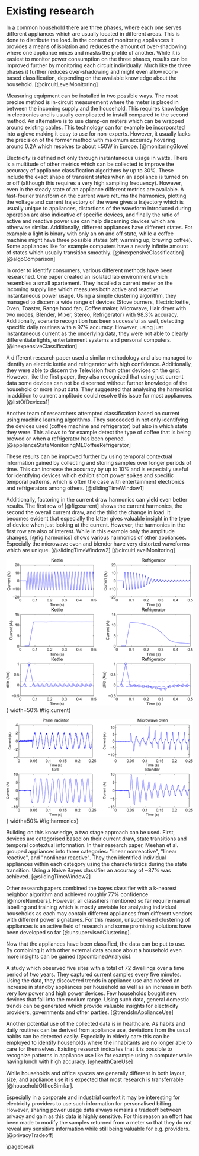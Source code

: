 # Existing research

In a common household there are three phases, where each one serves different appliances which are usually located in different areas. This is done to distribute the load. In the context of monitoring appliances it provides a means of isolation and reduces the amount of over-shadowing where one appliance mixes and masks the profile of another. While it is easiest to monitor power consumption on the three phases, results can be improved further by monitoring each circuit individually. Much like the three phases it further reduces over-shadowing and might even allow room-based classification, depending on the available knowledge about the household. [@circuitLevelMonitoring]

Measuring equipment can be installed in two possible ways. The most precise method is in-circuit measurement where the meter is placed in between the incoming supply and the household. This requires knowledge in electronics and is usually complicated to install compared to the second method. An alternative is to use clamp-on meters which can be wrapped around existing cables. This technology can for example be incorporated into a glove making it easy to use for non-experts. However, it usually lacks the precision of the former method with maximum accuracy hovering around 0.2A which resolves to about ±50W in Europe. [@monitoringGlove]

Electricity is defined not only through instantaneous usage in watts. There is a multitude of other metrics which can be collected to improve the accuracy of appliance classification algorithms by up to 30%. These include the exact shape of transient states when an appliance is turned on or off (although this requires a very high sampling frequency). However, even in the steady state of an appliance different metrics are available. A fast-fourier transform on the current wave returns the harmonics, plotting the voltage and current trajectory of the wave gives a trajectory which is usually unique to appliances, distortions of the waveform introduced during operation are also indicative of specific devices, and finally the ratio of active and reactive power use can help discerning devices which are otherwise similar. Additionally, different appliances have different states. For example a light is binary with only an on and off state, while a coffee machine might have three possible states (off, warming up, brewing coffee). Some appliances like for example computers have a nearly infinite amount of states which usually transition smoothly. [@inexpensiveClassification] [@algoComparison]

In order to identify consumers, various different methods have been researched. One paper created an isolated lab environment which resembles a small apartement. They installed a current meter on the incoming supply line which measures both active and reactive instantaneous power usage. Using a simple clustering algorithm, they managed to discern a wide range of devices (Stove burners, Electric kettle, Oven, Toaster, Range hood fan, Coffee maker, Microwave, Hair dryer with two modes, Blender, Mixer, Stereo, Refrigerator) with 98.3% accuracy. Additionally, scenario recognition has been successful as well, detecting specific daily routines with a 97% accuracy. However, using just instantaneous current as the underlying data, they were not able to clearly differentiate lights, entertainment systems and personal computers. [@inexpensiveClassification]

A different research paper used a similar methodology and also managed to identify an electric kettle and refrigerator with high confidence. Additionally, they were able to discern the Television from other devices on the grid. However, like the first paper, they also recognized that using just current data some devices can not be discerned without further knowledge of the household or more input data. They suggested that analysing the harmonics in addition to current amplitude could resolve this issue for most appliances. [@listOfDevices1]

Another team of researchers attempted classification based on current using machine learning algorithms. They succeeded in not only identifying the devices used (coffee machine and refrigerator) but also in which state they were. This allows to for example detect the type of coffee that is being brewed or when a refrigerator has been opened. [@applianceStateMonitoringMLCoffeeRefrigerator]

These results can be improved further by using temporal contextual information gained by collecting and storing samples over longer periods of time. This can increase the accuracy by up to 10% and is especially useful for identifying devices which exhibit short power spikes and specific temporal patterns, which is often the case with entertainment electronics and refrigerators among others. [@slidingTimeWindow1]

Additionally, factoring in the current draw harmonics can yield even better results. The first row of [@fig:current] shows the current harmonics, the second the overall current draw, and the third the change in load. It becomes evident that especially the latter gives valuable insight in the type of device when just looking at the current. However, the harmonics in the first row are also of interest. While in this example only the amplitude changes, [@fig:harmonics] shows various harmonics of other appliances. Especially the microwave oven and blender have very distorted waveforms which are unique. [@slidingTimeWindow2] [@circuitLevelMonitoring]

![Kettle & Refrigerator harmonics [@slidingTimeWindow2]](src/images/energies-07-07041f6-1024.png){ width=50% #fig:current}

![Various power harmonics [@slidingTimeWindow2]](src/images/energies-07-07041f2-1024.png){ width=50% #fig:harmonics}

Building on this knowledge, a two stage approach can be used. First, devices are categorised based on their current draw, state transitions and temporal contextual information. In their research paper, Meehan et al. grouped appliances into three categories: "linear nonreactive", "linear reactive", and "nonlinear reactive". They then identified individual appliances within each category using the characteristics during the state transition. Using a Naive Bayes classifier an accuracy of ~87% was achieved. [@slidingTimeWindow2]

Other research papers combined the bayes classifier with a k-nearest neighbor algorithm and achieved roughly 77% confidence [@moreNumbers]. However, all classifiers mentioned so far require manual labelling and training which is mostly unviable for analysing individual households as each may contain different appliances from different vendors with different power signatures. For this reason, unsupervised clustering of appliances is an active field of research and some promising solutions have been developed so far [@unsupervisedClustering].

Now that the appliances have been classified, the data can be put to use. By combining it with other external data source about a household even more insights can be gained [@combinedAnalysis].

A study which observed five sites with a total of 72 dwellings over a time period of two years. They captured current samples every five minutes. Using the data, they discovered trends in appliance use and noticed an increase in standby appliances per household as well as an increase in both very low power and high power devices. Few households bought new devices that fall into the medium range. Using such data, general domestic trends can be generated which provide valuable insights for electricity providers, governments and other parties. [@trendsInApplianceUse]

Another potential use of the collected data is in healthcare. As habits and daily routines can be derived from appliance use, deviations from the usual habits can be detected easily. Especially in elderly care this can be employed to identify households where the inhabitants are no longer able to care for themselves. Existing research indicates that it is possible to recognize patterns in appliance use like for example using a computer while having lunch with high accuracy. [@healthCareUse]

While households and office spaces are generally different in both layout, size, and appliance use it is expected that most research is transferrable [@householdOfficeSimilar].

Especially in a corporate and industrial context it may be interesting for electricity providers to use such information for personalised billing. However, sharing power usage data always remains a tradeoff between privacy and gain as this data is highly sensitive. For this reason an effort has been made to modify the samples returned from a meter so that they do not reveal any sensitive information while still being valuable for e.g. providers. [@privacyTradeoff]

\pagebreak
